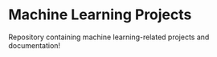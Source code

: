 # Machine Learning Projects
Repository containing machine learning-related projects and documentation!
